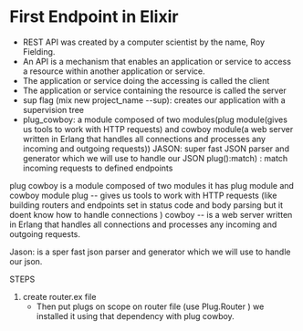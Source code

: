 # First Endpoint in Elixir

- REST API was created by a computer scientist by the name, Roy Fielding.
- An API is a mechanism that enables an application or service to access a resource within another application or service.
- The application or service doing the accessing is called the client
- The application or service containing the resource is called the server
- sup flag (mix new project_name --sup): creates our application with a supervision tree
- plug_cowboy: a module composed of two modules(plug module(gives us tools to work with HTTP requests) and cowboy module(a web server written in Erlang that handles all connections and processes any incoming and outgoing requests))
JASON: super fast JSON parser and generator which we will use to handle our JSON
plug():match) : match incoming requests to defined endpoints

plug cowboy is a module composed of two modules 
it has plug module and cowboy module 
plug -- gives us tools to work with HTTP requests (like building routers and endpoints set in status code and body parsing but it doent know how to handle connections )
cowboy -- is a web server written in Erlang that handles all connections and processes any incoming and outgoing requests.

Jason: is a sper fast json parser and generator which we will use to handle our json.

STEPS 

1. create router.ex file
   - Then put plugs on scope on router file
        (use Plug.Router ) we installed it using that dependency with plug cowboy.